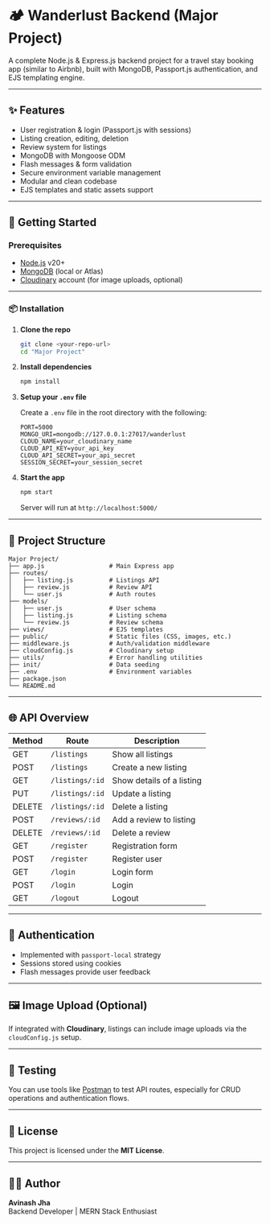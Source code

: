 # 🏕️ Wanderlust Backend (Major Project)

A complete Node.js & Express.js backend project for a travel stay booking app (similar to Airbnb), built with MongoDB, Passport.js authentication, and EJS templating engine.

---

## ✨ Features

- User registration & login (Passport.js with sessions)
- Listing creation, editing, deletion
- Review system for listings
- MongoDB with Mongoose ODM
- Flash messages & form validation
- Secure environment variable management
- Modular and clean codebase
- EJS templates and static assets support

---

## 🚀 Getting Started

### Prerequisites

- [Node.js](https://nodejs.org/) v20+
- [MongoDB](https://www.mongodb.com/) (local or Atlas)
- [Cloudinary](https://cloudinary.com/) account (for image uploads, optional)

---

### 📦 Installation

1. **Clone the repo**
   ```bash
   git clone <your-repo-url>
   cd "Major Project"
   ```

2. **Install dependencies**
   ```bash
   npm install
   ```

3. **Setup your `.env` file**

   Create a `.env` file in the root directory with the following:

   ```env
   PORT=5000
   MONGO_URI=mongodb://127.0.0.1:27017/wanderlust
   CLOUD_NAME=your_cloudinary_name
   CLOUD_API_KEY=your_api_key
   CLOUD_API_SECRET=your_api_secret
   SESSION_SECRET=your_session_secret
   ```

4. **Start the app**

   ```bash
   npm start
   ```

   Server will run at `http://localhost:5000/`

---

## 📁 Project Structure

```plaintext
Major Project/
├── app.js                  # Main Express app
├── routes/
│   ├── listing.js          # Listings API
│   ├── review.js           # Review API
│   └── user.js             # Auth routes
├── models/
│   ├── user.js             # User schema
│   ├── listing.js          # Listing schema
│   └── review.js           # Review schema
├── views/                  # EJS templates
├── public/                 # Static files (CSS, images, etc.)
├── middleware.js           # Auth/validation middleware
├── cloudConfig.js          # Cloudinary setup
├── utils/                  # Error handling utilities
├── init/                   # Data seeding
├── .env                    # Environment variables
├── package.json
└── README.md
```

---

## 🌐 API Overview

| Method | Route              | Description                    |
|--------|-------------------|--------------------------------|
| GET    | `/listings`       | Show all listings              |
| POST   | `/listings`       | Create a new listing           |
| GET    | `/listings/:id`   | Show details of a listing      |
| PUT    | `/listings/:id`   | Update a listing               |
| DELETE | `/listings/:id`   | Delete a listing               |
| POST   | `/reviews/:id`    | Add a review to listing        |
| DELETE | `/reviews/:id`    | Delete a review                |
| GET    | `/register`       | Registration form              |
| POST   | `/register`       | Register user                  |
| GET    | `/login`          | Login form                     |
| POST   | `/login`          | Login                          |
| GET    | `/logout`         | Logout                         |

---

## 🔐 Authentication

- Implemented with `passport-local` strategy
- Sessions stored using cookies
- Flash messages provide user feedback

---

## 🖼️ Image Upload (Optional)

If integrated with **Cloudinary**, listings can include image uploads via the `cloudConfig.js` setup.

---

## 🧪 Testing

You can use tools like [Postman](https://www.postman.com/) to test API routes, especially for CRUD operations and authentication flows.

---

## 📄 License

This project is licensed under the **MIT License**.

---

## 👨‍💻 Author

**Avinash Jha**  
Backend Developer | MERN Stack Enthusiast
